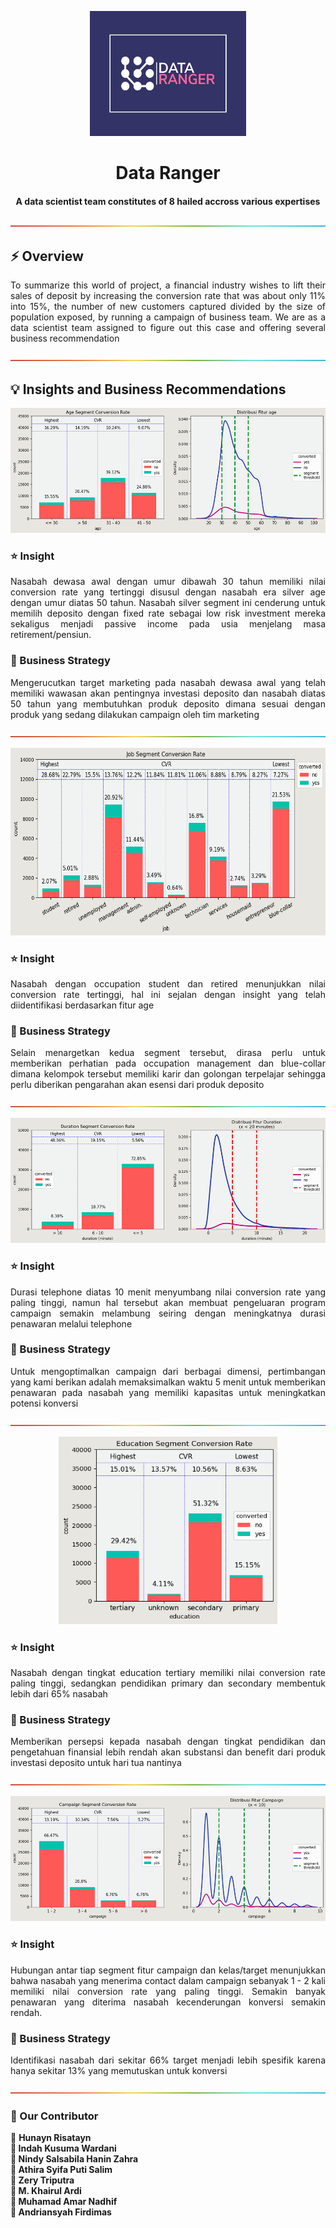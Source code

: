 <p align="center"> 
  <img src="img/img_1.jpeg" alt="Data Ranger Logo" width="250px" height="200px">
</p>
<h1 align="center"> Data Ranger </h1>

<h4 align="center">A data scientist team constitutes of 8 hailed accross various expertises</h4>

![-----------------------------------------------------](img/img_2.png)

## ⚡ Overview

<p align="justify"> 
  To summarize this world of project, a financial industry wishes to lift their sales of deposit by increasing the conversion rate that was about only 11% into 15%, the number of new customers captured divided by the size of population exposed, by running a campaign of business team. We are as a data scientist team assigned to figure out this case and offering several business recommendation
</p>

![-----------------------------------------------------](img/img_2.png)

## 💡 Insights and Business Recommendations

<p align="center"> 
  <img src="img/img_3.png" alt="Age Feature Insight" width="600px" height="200px">
</p>

<h3>⭐️ Insight</h3>

<p align="justify">
  Nasabah dewasa awal dengan umur dibawah 30 tahun memiliki nilai conversion rate yang tertinggi disusul dengan nasabah era silver age dengan umur diatas 50 tahun. Nasabah silver segment ini cenderung untuk memilih deposito dengan fixed rate sebagai low risk investment mereka sekaligus menjadi passive income pada usia menjelang masa retirement/pensiun.
</p>

<h3>📝 Business Strategy</h3>

<p align="justify"> 
  Mengerucutkan target marketing pada nasabah dewasa awal yang telah memiliki wawasan akan pentingnya investasi deposito dan nasabah diatas 50 tahun yang membutuhkan produk deposito dimana sesuai dengan produk yang sedang dilakukan campaign oleh tim marketing
</p>

![-----------------------------------------------------](img/img_2.png)

<p align="center"> 
  <img src="img/img_4.png" alt="Job Feature Insight" width="600px" height="300px">
</p>

<h3>⭐️ Insight</h3>

<p align="justify">
  Nasabah dengan occupation student dan retired menunjukkan nilai conversion rate tertinggi, hal ini sejalan dengan insight yang telah diidentifikasi berdasarkan fitur age
</p>

<h3>📝 Business Strategy</h3>

<p align="justify"> 
  Selain menargetkan kedua segment tersebut, dirasa perlu untuk memberikan perhatian pada occupation management dan blue-collar dimana kelompok tersebut memiliki karir dan golongan terpelajar sehingga perlu diberikan pengarahan akan esensi dari produk deposito
</p>

![-----------------------------------------------------](img/img_2.png)

<p align="center"> 
  <img src="img/img_5.png" alt="Duration Feature Insight" width="600px" height="200px">
</p>

<h3>⭐️ Insight</h3>

<p align="justify">
  Durasi telephone diatas 10 menit menyumbang nilai conversion rate yang paling tinggi, namun hal tersebut akan membuat pengeluaran program campaign semakin melambung seiring dengan meningkatnya durasi penawaran melalui telephone
</p>

<h3>📝 Business Strategy</h3>

<p align="justify"> 
  Untuk mengoptimalkan campaign dari berbagai dimensi, pertimbangan yang kami berikan adalah memaksimalkan waktu 5 menit untuk memberikan penawaran pada nasabah yang memiliki kapasitas untuk meningkatkan potensi konversi
</p>

![-----------------------------------------------------](img/img_2.png)

<p align="center"> 
  <img src="img/img_6.png" alt="Education Feature Insight" width="350px" height="300px">
</p>

<h3>⭐️ Insight</h3>

<p align="justify">
  Nasabah dengan tingkat education tertiary memiliki nilai conversion rate paling tinggi, sedangkan pendidikan primary dan secondary membentuk lebih dari 65% nasabah
</p>

<h3>📝 Business Strategy</h3>

<p align="justify"> 
  Memberikan persepsi kepada nasabah dengan tingkat pendidikan dan pengetahuan finansial lebih rendah akan substansi dan benefit dari produk investasi deposito untuk hari tua nantinya
</p>

![-----------------------------------------------------](img/img_2.png)

<p align="center"> 
  <img src="img/img_7.png" alt="Campaign Feature Insight" width="600px" height="200px">
</p>

<h3>⭐️ Insight</h3>

<p align="justify">
  Hubungan antar tiap segment fitur campaign dan kelas/target menunjukkan bahwa nasabah yang menerima contact dalam campaign sebanyak 1 - 2 kali memiliki nilai conversion rate yang paling tinggi. Semakin banyak penawaran yang diterima nasabah kecenderungan konversi semakin rendah.
</p>

<h3>📝 Business Strategy</h3>

<p align="justify"> 
  Identifikasi nasabah dari sekitar 66% target menjadi lebih spesifik karena hanya sekitar 13% yang memutuskan untuk konversi
</p>

![-----------------------------------------------------](img/img_2.png)

### 💙 Our Contributor

<p align="left"> 
  🐼 <b>Hunayn Risatayn<b><br>
  🐼 <b>Indah Kusuma Wardani<b><br>
  🐼 <b>Nindy Salsabila Hanin Zahra<b><br>
  🐼 <b>Athira Syifa Puti Salim<b><br>
  🐼 <b>Zery Triputra<b><br>
  🐼 <b>M. Khairul Ardi<b><br>
  🐼 <b>Muhamad Amar Nadhif<b><br>
  🐼 <b>Andriansyah Firdimas<b>
</p>
